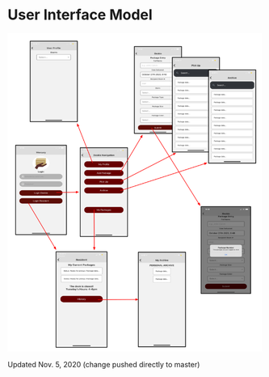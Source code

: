 # User Interface Model


![UI Model Diagram](https://github.com/calvin-cs262-fall2020-teamA/Project/blob/master/images/UI-Model.png)

Updated Nov. 5, 2020 (change pushed directly to master)
